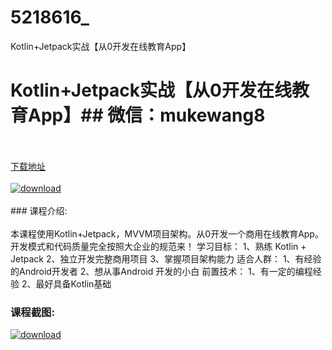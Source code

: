 # 5218616_
Kotlin+Jetpack实战【从0开发在线教育App】
# Kotlin+Jetpack实战【从0开发在线教育App】## 微信：mukewang8
<br/></br>[下载地址](http://www.36tz.cn/article/5218616 "下载地址")
<br/></br>[![download](http://36tz.cn/muke_img/2021_02_1-80-300x179.png "下载地址")](http://www.36tz.cn/article/5218616 "下载地址")
<br/></br>### 课程介绍:<br/></br>本课程使用Kotlin+Jetpack，MVVM项目架构。从0开发一个商用在线教育App。开发模式和代码质量完全按照大企业的规范来！
学习目标：
1、熟练 Kotlin + Jetpack
2、独立开发完整商用项目
3、掌握项目架构能力
适合人群：
1、有经验的Android开发者
2、想从事Android 开发的小白
前置技术：
1、有一定的编程经验
2、最好具备Kotlin基础

### 课程截图:
[![download](http://36tz.cn/muke_img/2021_02_2-85.png "下载地址")](http://www.36tz.cn/article/5218616 "下载地址")
